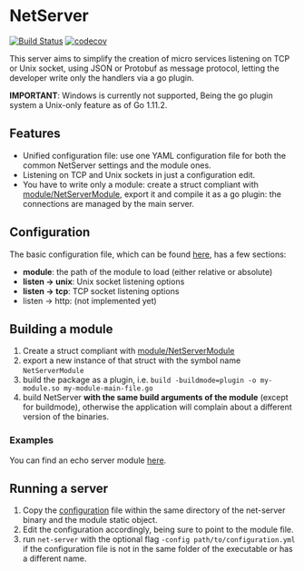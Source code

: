 # NetServer
[![Build Status](http://drone.giacomofurlan.name/api/badges/MicroLayers/net-server/status.svg?branch=master)](http://drone.giacomofurlan.name/MicroLayers/net-server)
[![codecov](https://codecov.io/gh/MicroLayers/net-server/branch/master/graph/badge.svg)](https://codecov.io/gh/MicroLayers/net-server)

This server aims to simplify the creation of micro services listening on TCP or
Unix socket, using JSON or Protobuf as message protocol, letting the developer
write only the handlers via a go plugin.

**IMPORTANT**: Windows is currently not supported, Being the go plugin system a
Unix-only feature as of Go 1.11.2.

## Features

- Unified configuration file: use one YAML configuration file for both the common
NetServer settings and the module ones.
- Listening on TCP and Unix sockets in just a configuration edit.
- You have to write only a module: create a struct compliant with
[module/NetServerModule](https://github.com/MicroLayers/net-server/blob/master/module/NetServerModule.go),
export it and compile it as a go plugin: the connections are managed by the main server.

## Configuration

The basic configuration file, which can be found [here](https://github.com/MicroLayers/net-server/blob/master/dist/configuration.yml),
has a few sections:

- **module**: the path of the module to load (either relative or absolute)
- **listen -> unix**: Unix socket listening options
- **listen -> tcp**: TCP socket listening options
- listen -> http: (not implemented yet)

## Building a module

1. Create a struct compliant with [module/NetServerModule](https://github.com/MicroLayers/net-server/blob/master/module/NetServerModule.go)
2. export a new instance of that struct with the symbol name `NetServerModule`
3. build the package as a plugin, i.e. `build -buildmode=plugin -o my-module.so my-module-main-file.go`
4. build NetServer **with the same build arguments of the module** (except for
buildmode), otherwise the application will complain about a different version of
the binaries.

### Examples

You can find an echo server module [here](https://github.com/MicroLayers/net-server/blob/master/module/examples/echo/EchoModule.go).

## Running a server

1. Copy the [configuration](https://github.com/MicroLayers/net-server/blob/master/dist/configuration.yml)
file within the same directory of the net-server binary and the module static object.
2. Edit the configuration accordingly, being sure to point to the module file.
3. run `net-server` with the optional flag `-config path/to/configuration.yml` if
the configuration file is not in the same folder of the executable or has a different name.
